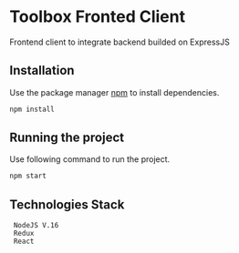 # Toolbox Fronted Client

Frontend client to integrate backend builded on ExpressJS

## Installation

Use the package manager [npm](https://www.npmjs.com/) to install dependencies.

```bash
npm install
```

## Running the project

Use following command to run the project.

```bash
npm start
```

## Technologies Stack

```
 NodeJS V.16 
 Redux 
 React
```
